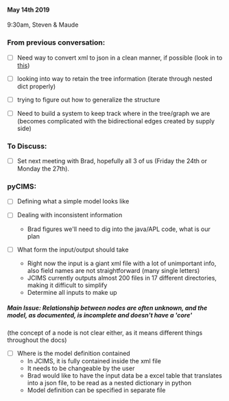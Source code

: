 #### May 14th 2019

9:30am, Steven & Maude

### From previous conversation:

- [ ] Need way to convert xml to json in a clean manner, if possible
  (look in to [this](https://stackoverflow.com/questions/191536/converting-xml-to-json-using-python))

- [ ] looking into way to retain the tree information (iterate through nested dict properly)

- [ ] trying to figure out how to generalize the structure

- [ ] Need to build a system to keep track where in the tree/graph we are (becomes complicated with the bidirectional edges created by supply side)


### To Discuss:

- [ ] Set next meeting with Brad, hopefully all 3 of us (Friday the 24th or Monday the 27th).

### pyCIMS:
- [ ] Defining what a simple model looks like

- [ ] Dealing with inconsistent information
  - Brad figures we'll need to dig into the java/APL code, what is our plan


- [ ] What form the input/output should take
  - Right now the input is a giant xml file with a lot of unimportant info,
    also field names are not straightforward (many single letters)
  - JCIMS currently outputs almost 200 files in 17 different directories, making it difficult to simplify
  - Determine all inputs to make up

##### Main Issue: Relationship between nodes are often unknown, and the model, as documented, is incomplete and doesn't have a 'core'

(the concept of a node is not clear either, as it means different things throughout the docs)

- [ ] Where is the model definition contained
  - In JCIMS, it is fully contained inside the xml file
  - It needs to be changeable by the user
  - Brad would like to have the input data be a excel table that translates into a
    json file, to be read as a nested dictionary in python
  - Model definition can be specified in separate file
